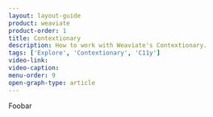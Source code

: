 ```yaml
---
layout: layout-guide
product: weaviate
product-order: 1
title: Contextionary
description: How to work with Weaviate's Contextionary.
tags: ['Explore', 'Contextionary', 'C11y']
video-link:
video-caption:
menu-order: 9
open-graph-type: article
---
```


Foobar